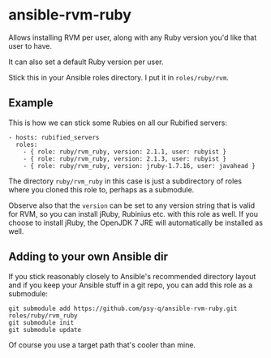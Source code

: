 # ansible-rvm-ruby

Allows installing RVM per user, along with any Ruby version you'd like that user to have.

It can also set a default Ruby version per user.

Stick this in your Ansible roles directory. I put it in `roles/ruby/rvm`.


## Example

This is how we can stick some Rubies on all our Rubified servers:

```
- hosts: rubified_servers
  roles:
    - { role: ruby/rvm_ruby, version: 2.1.1, user: rubyist }
    - { role: ruby/rvm_ruby, version: 2.1.3, user: rubyist }
    - { role: ruby/rvm_ruby, version: jruby-1.7.16, user: javahead }
```

The directory `ruby/rvm_ruby` in this case is just a subdirectory of roles where you cloned this role to, perhaps as a submodule.

Observe also that the `version` can be set to any version string that is valid for RVM, so you can install jRuby, Rubinius etc. with this role as well. If you choose to install jRuby, the OpenJDK 7 JRE will automatically be installed as well.

## Adding to your own Ansible dir

If you stick reasonably closely to Ansible's recommended directory layout and if you keep your Ansible stuff in a git repo, you can add this role as a submodule:

    git submodule add https://github.com/psy-q/ansible-rvm-ruby.git roles/ruby/rvm_ruby
    git submodule init
    git submodule update

Of course you use a target path that's cooler than mine.
